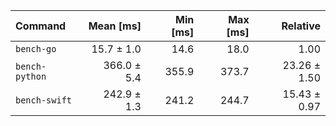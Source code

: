 | Command | Mean [ms] | Min [ms] | Max [ms] | Relative |
|:---|---:|---:|---:|---:|
| `bench-go` | 15.7 ± 1.0 | 14.6 | 18.0 | 1.00 |
| `bench-python` | 366.0 ± 5.4 | 355.9 | 373.7 | 23.26 ± 1.50 |
| `bench-swift` | 242.9 ± 1.3 | 241.2 | 244.7 | 15.43 ± 0.97 |
